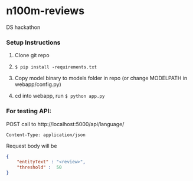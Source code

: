 # n100m-reviews
DS hackathon

### Setup Instructions

1. Clone git repo

2. ``$ pip install -requirements.txt``

3. Copy model binary to models folder in repo (or change MODELPATH in webapp/config.py)

4. cd into webapp, run 
```$ python app.py```


###  For testing API:

POST call to http://localhost:5000/api/language/

```Content-Type: application/json```

Request body will be 
```json
{
    "entityText" : "<review>",
    "threshold" :  50
}
```